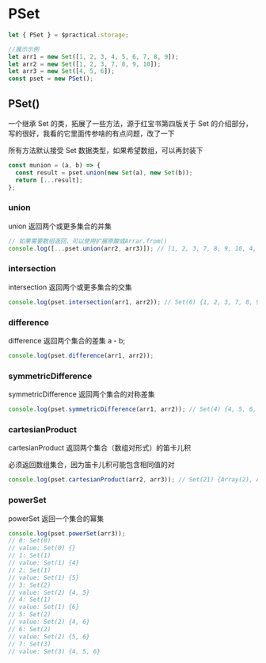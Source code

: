# PSet

```js
let { PSet } = $practical.storage;

//展示示例
let arr1 = new Set([1, 2, 3, 4, 5, 6, 7, 8, 9]);
let arr2 = new Set([1, 2, 3, 7, 8, 9, 10]);
let arr3 = new Set([4, 5, 6]);
const pset = new PSet();
```

## PSet()

一个继承 Set 的类，拓展了一些方法，源于红宝书第四版关于 Set 的介绍部分，写的很好，我看的它里面传参啥的有点问题，改了一下

所有方法默认接受 Set 数据类型，如果希望数组，可以再封装下

```js
const munion = (a, b) => {
  const result = pset.union(new Set(a), new Set(b));
  return [...result];
};
```

### union

union 返回两个或更多集合的并集

```js
// 如果需要数组返回，可以使用扩展原酸或Arrar.from()
console.log([...pset.union(arr2, arr3)]); // [1, 2, 3, 7, 8, 9, 10, 4, 5, 6]
```

### intersection

intersection 返回两个或更多集合的交集

```js
console.log(pset.intersection(arr1, arr2)); // Set(6) {1, 2, 3, 7, 8, 9}
```

### difference

difference 返回两个集合的差集 a - b;

```js
console.log(pset.difference(arr1, arr2));
```

### symmetricDifference

symmetricDifference 返回两个集合的对称差集

```js
console.log(pset.symmetricDifference(arr1, arr2)); // Set(4) {4, 5, 6, 10}
```

### cartesianProduct

cartesianProduct 返回两个集合（数组对形式）的笛卡儿积

必须返回数组集合，因为笛卡儿积可能包含相同值的对

```js
console.log(pset.cartesianProduct(arr2, arr3)); // Set(21) {Array(2), Array(2), Array(2), Array(2), Array(2), …}
```

### powerSet

powerSet 返回一个集合的幂集

```js
console.log(pset.powerSet(arr3));
// 0: Set(0)
// value: Set(0) {}
// 1: Set(1)
// value: Set(1) {4}
// 2: Set(1)
// value: Set(1) {5}
// 3: Set(2)
// value: Set(2) {4, 5}
// 4: Set(1)
// value: Set(1) {6}
// 5: Set(2)
// value: Set(2) {4, 6}
// 6: Set(2)
// value: Set(2) {5, 6}
// 7: Set(3)
// value: Set(3) {4, 5, 6}
```
